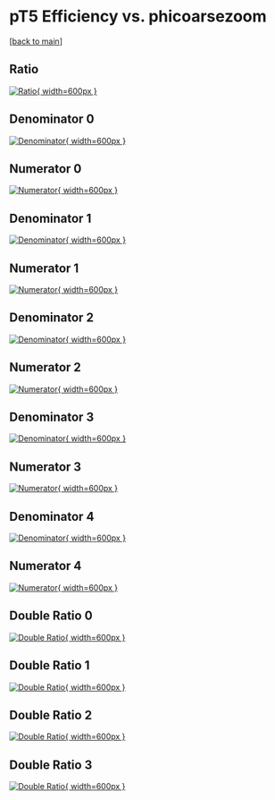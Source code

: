 # pT5 Efficiency vs. phicoarsezoom

[[back to main](./)]



## Ratio

[![Ratio](../mtv/var/pT5_xtr_321_0_eff_phicoarsezoom.png){ width=600px }](../mtv/var/pT5_xtr_321_0_eff_phicoarsezoom.pdf)

## Denominator 0

[![Denominator](../mtv/den/pT5_xtr_321_0_eff_phicoarsezoom_den0.png){ width=600px }](../mtv/den/pT5_xtr_321_0_eff_phicoarsezoom_den0.pdf)

## Numerator 0

[![Numerator](../mtv/num/pT5_xtr_321_0_eff_phicoarsezoom_num0.png){ width=600px }](../mtv/num/pT5_xtr_321_0_eff_phicoarsezoom_num0.pdf)

## Denominator 1

[![Denominator](../mtv/den/pT5_xtr_321_0_eff_phicoarsezoom_den1.png){ width=600px }](../mtv/den/pT5_xtr_321_0_eff_phicoarsezoom_den1.pdf)

## Numerator 1

[![Numerator](../mtv/num/pT5_xtr_321_0_eff_phicoarsezoom_num1.png){ width=600px }](../mtv/num/pT5_xtr_321_0_eff_phicoarsezoom_num1.pdf)

## Denominator 2

[![Denominator](../mtv/den/pT5_xtr_321_0_eff_phicoarsezoom_den2.png){ width=600px }](../mtv/den/pT5_xtr_321_0_eff_phicoarsezoom_den2.pdf)

## Numerator 2

[![Numerator](../mtv/num/pT5_xtr_321_0_eff_phicoarsezoom_num2.png){ width=600px }](../mtv/num/pT5_xtr_321_0_eff_phicoarsezoom_num2.pdf)

## Denominator 3

[![Denominator](../mtv/den/pT5_xtr_321_0_eff_phicoarsezoom_den3.png){ width=600px }](../mtv/den/pT5_xtr_321_0_eff_phicoarsezoom_den3.pdf)

## Numerator 3

[![Numerator](../mtv/num/pT5_xtr_321_0_eff_phicoarsezoom_num3.png){ width=600px }](../mtv/num/pT5_xtr_321_0_eff_phicoarsezoom_num3.pdf)

## Denominator 4

[![Denominator](../mtv/den/pT5_xtr_321_0_eff_phicoarsezoom_den4.png){ width=600px }](../mtv/den/pT5_xtr_321_0_eff_phicoarsezoom_den4.pdf)

## Numerator 4

[![Numerator](../mtv/num/pT5_xtr_321_0_eff_phicoarsezoom_num4.png){ width=600px }](../mtv/num/pT5_xtr_321_0_eff_phicoarsezoom_num4.pdf)

## Double Ratio 0

[![Double Ratio](../mtv/ratio/pT5_xtr_321_0_eff_phicoarsezoom_ratio0.png){ width=600px }](../mtv/ratio/pT5_xtr_321_0_eff_phicoarsezoom_ratio0.pdf)

## Double Ratio 1

[![Double Ratio](../mtv/ratio/pT5_xtr_321_0_eff_phicoarsezoom_ratio1.png){ width=600px }](../mtv/ratio/pT5_xtr_321_0_eff_phicoarsezoom_ratio1.pdf)

## Double Ratio 2

[![Double Ratio](../mtv/ratio/pT5_xtr_321_0_eff_phicoarsezoom_ratio2.png){ width=600px }](../mtv/ratio/pT5_xtr_321_0_eff_phicoarsezoom_ratio2.pdf)

## Double Ratio 3

[![Double Ratio](../mtv/ratio/pT5_xtr_321_0_eff_phicoarsezoom_ratio3.png){ width=600px }](../mtv/ratio/pT5_xtr_321_0_eff_phicoarsezoom_ratio3.pdf)

